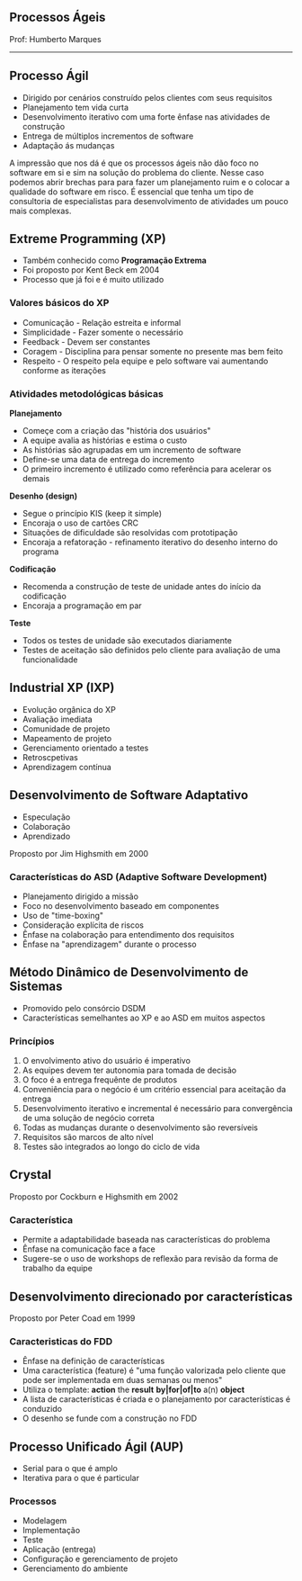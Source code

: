 ## Processos Ágeis

Prof: Humberto Marques

----

## Processo Ágil
- Dirigido por cenários construído pelos clientes com seus requisitos
- Planejamento tem vida curta
- Desenvolvimento iterativo com uma forte ênfase nas atividades de construção
- Entrega de múltiplos incrementos de software
- Adaptação ás mudanças

A impressão que nos dá é que os processos ágeis não dão foco no software em si e sim na solução do problema do cliente. Nesse caso podemos abrir brechas para para fazer um planejamento ruim e o colocar a qualidade do software em risco. É essencial que tenha um tipo de consultoria de especialistas para desenvolvimento de atividades um pouco mais complexas.

## Extreme Programming (XP)
- Também conhecido como **Programação Extrema**
- Foi proposto por Kent Beck em 2004
- Processo que já foi e é muito utilizado

### Valores básicos do XP
- Comunicação - Relação estreita e informal
- Simplicidade - Fazer somente o necessário
- Feedback - Devem ser constantes
- Coragem - Disciplina para pensar somente no presente mas bem feito
- Respeito - O respeito pela equipe e pelo software vai aumentando conforme as iterações

### Atividades metodológicas básicas
**Planejamento**
- Começe com a criação das "história dos usuários"
- A equipe avalia as histórias e estima o custo
- As histórias são agrupadas em um incremento de software
- Define-se uma data de entrega do incremento
- O primeiro incremento é utilizado como referência para acelerar os demais

**Desenho (design)**
- Segue o princípio KIS (keep it simple)
- Encoraja o uso de cartões CRC
- Situações de dificuldade são resolvidas com prototipação
- Encoraja a refatoração - refinamento iterativo do desenho interno do programa

**Codificação**
- Recomenda a construção de teste de unidade antes do início da codificação
- Encoraja a programação em par

**Teste**
- Todos os testes de unidade são executados diariamente
- Testes de aceitação são definidos pelo cliente para avaliação de uma funcionalidade

## Industrial XP (IXP)
- Evolução orgânica do XP
- Avaliação imediata
- Comunidade de projeto
- Mapeamento de projeto
- Gerenciamento orientado a testes
- Retroscpetivas
- Aprendizagem contínua

## Desenvolvimento de Software Adaptativo
- Especulação 
- Colaboração
- Aprendizado

Proposto por Jim Highsmith em 2000

### Características do ASD (Adaptive Software Development)
- Planejamento dirigido a missão
- Foco no desenvolvimento baseado em componentes
- Uso de "time-boxing"
- Consideração explícita de riscos
- Ênfase na colaboração para entendimento dos requisitos
- Ênfase na "aprendizagem" durante o processo

## Método Dinâmico de Desenvolvimento de Sistemas
- Promovido pelo consórcio DSDM
- Características semelhantes ao XP e ao ASD em muitos aspectos

### Princípios
1. O envolvimento ativo do usuário é imperativo
2. As equipes devem ter autonomia para tomada de decisão
3. O foco é a entrega frequênte de produtos
4. Conveniência para o negócio é um critério essencial para aceitação da entrega
5. Desenvolvimento iterativo e incremental é necessário para convergência de uma solução de negócio correta
6. Todas as mudanças durante o desenvolvimento são reversíveis
7. Requisitos são marcos de alto nível
8. Testes são integrados ao longo do ciclo de vida

## Crystal

Proposto por Cockburn e Highsmith em 2002

### Característica
- Permite a adaptabilidade baseada nas características do problema
- Ênfase na comunicação face a face
- Sugere-se o uso de workshops de reflexão para revisão da forma de trabalho da equipe

## Desenvolvimento direcionado por características
 Proposto por Peter Coad em 1999

 ### Caracteristicas do FDD
 - Ênfase na definição de características
 - Uma característica (feature) é "uma função valorizada pelo cliente que pode ser implementada em duas semanas ou menos"
 - Utiliza o template: **action** the **result** **by|for|of|to** a(n) **object**
 - A lista de características é criada e o planejamento por características é conduzido
 - O desenho se funde com a construção no FDD

 ## Processo Unificado Ágil (AUP)
 - Serial para o que é amplo
 - Iterativa para o que é particular
 
 ### Processos
 - Modelagem
 - Implementação
 - Teste
 - Aplicação (entrega)
 - Configuração e gerenciamento de projeto
 - Gerenciamento do ambiente